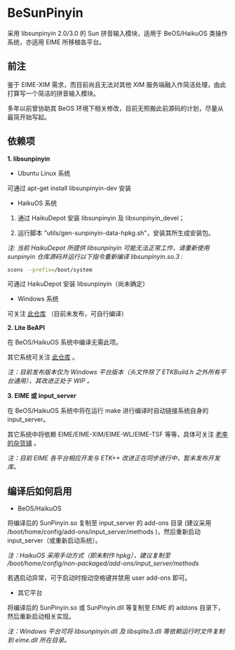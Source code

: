 # BeSunPinyin

采用 libsunpinyin 2.0/3.0 的 Sun 拼音输入模块，适用于 BeOS/HaikuOS 类操作系统，亦适用 EIME 所移植各平台。

## 前注
鉴于 EIME-XIM 需求，而目前尚且无法对其他 XIM 服务端融入作简洁处理，由此打算写一个简洁的拼音输入模块。

多年以前曾协助其 BeOS 环境下相关修改，目前无照搬此前源码的计划，尽量从最简开始写起。

## 依赖项
**1. libsunpinyin**

+ Ubuntu Linux 系统

可通过 apt-get install libsunpinyin-dev 安装


+ HaikuOS 系统

1. 通过 HaikuDepot 安装 libsunpinyin 及 libsunpinyin_devel；

2. 运行脚本 "utils/gen-sunpinyin-data-hpkg.sh"，安装其所生成安装包。

*注: 当前 HaikuDepot 所提供 libsunpinyin 可能无法正常工作，请重新使用 sunpinyin 仓库源码并运行以下指令重新编译 libsunpinyin.so.3 :*

```bash
scons --prefix=/boot/system
```


可通过 HaikuDepot 安装 libsunpinyin（尚未确定）


+ Windows 系统

可关注 [此仓库](https://github.com/DonAnthonyLee/sunpinyin/) （目前未发布，可自行编译）


**2. Lite BeAPI**

在 BeOS/HaikuOS 系统中编译无需此项。

其它系统可关注 [此仓库](https://github.com/DonAnthonyLee/etkxx-devel-binary) 。

*注：目前发布版本仅为 Windows 平台版本（头文件除了 ETKBuild.h 之外所有平台通用），其改进正处于 WIP 。*


**3. EIME 或 input_server**

在 BeOS/HaikuOS 系统中将在运行 make 进行编译时自动链接系统自身的 input_server。

其它系统中将依赖 EIME/EIME-XIM/EIME-WL/EIME-TSF 等等，具体可关注 [老李的杂货铺](https://donanthonylee.github.io) 。

*注：目前 EIME 各平台相应开发与 ETK++ 改进正在同步进行中，暂未发布开发库。*


## 编译后如何启用

+ BeOS/HaikuOS

将编译后的 SunPinyin.so 复制至 input_server 的 add-ons 目录 (建议采用 /boot/home/config/add-ons/input_server/methods )，然后重新启动 input_server（或重新启动系统）。

*注：HaikuOS 采用手动方式（即未制作 hpkg），建议复制至 /boot/home/config/non-packaged/add-ons/input_server/methods*

若遇启动异常，可于启动时按动空格键并禁用 user add-ons 即可。


+ 其它平台

将编译后的 SunPinyin.so 或 SunPinyin.dll 等复制至 EIME 的 addons 目录下，然后重新启动相关实现。

*注：Windows 平台可将 libsunpinyin.dll 及 libsqlite3.dll 等依赖运行时文件复制到 eime.dll 所在目录。*


